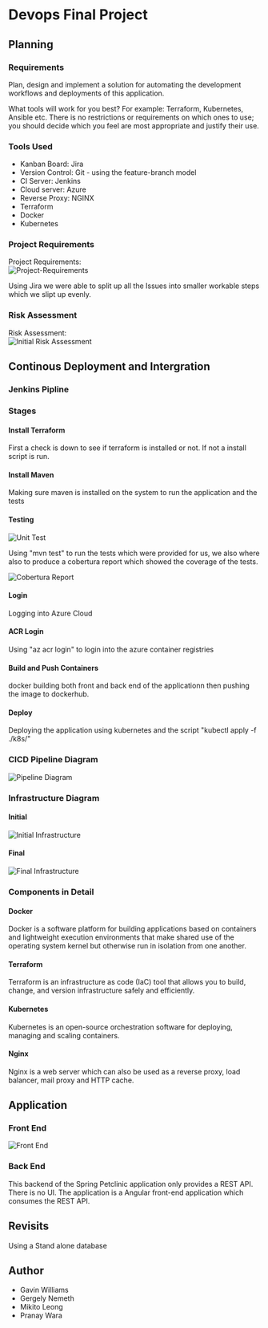 # Devops Final Project

## Planning

### Requirements

Plan, design and implement a solution for automating the development workflows and deployments of this application.

What tools will work for you best? For example: Terraform, Kubernetes, Ansible etc. There is no restrictions or requirements on which ones to use; you should decide which you feel are most appropriate and justify their use.

### Tools Used

* Kanban Board: Jira
* Version Control: Git - using the feature-branch model
* CI Server: Jenkins
* Cloud server: Azure
* Reverse Proxy: NGINX
* Terraform
* Docker
* Kubernetes

### Project Requirements

Project Requirements:  
![Project-Requirements](https://raw.githubusercontent.com/gavthetallone/devops-final-project/featureTCFP-34/diagrams/project%20requirements.jpg)

Using Jira we were able to split up all the Issues into smaller workable steps which we slipt up evenly.

### Risk Assessment

Risk Assessment:  
![Initial Risk Assessment](https://raw.githubusercontent.com/gavthetallone/devops-final-project/featureTCFP-34/diagrams/1st%20risk.jpg)

## Continous Deployment and Intergration

### Jenkins Pipline

### Stages

#### Install Terraform

First a check is down to see if terraform is installed or not. If not a install script is run.

#### Install Maven
Making sure maven is installed on the system to run the application and the tests

#### Testing

![Unit Test](https://raw.githubusercontent.com/gavthetallone/devops-final-project/featureTCFP-34/diagrams/tests.jpg)

Using "mvn test" to run the tests which were provided for us, we also where also to produce a cobertura report which showed the coverage of the tests.

![Cobertura Report](https://raw.githubusercontent.com/gavthetallone/devops-final-project/featureTCFP-34/diagrams/cobertura%20report.jpg)

#### Login

Logging into Azure Cloud

#### ACR Login

Using "az acr login" to login into the azure container registries

#### Build and Push Containers

docker building both front and back end of the applicationn then pushing the image to dockerhub.

#### Deploy

Deploying the application using kubernetes and the script "kubectl apply -f ./k8s/" 

### CICD Pipeline Diagram

![Pipeline Diagram](https://raw.githubusercontent.com/gavthetallone/devops-final-project/featureTCFP-34/diagrams/pipeline%20diagram.jpg)

### Infrastructure Diagram

#### Initial
![Initial Infrastructure](https://raw.githubusercontent.com/gavthetallone/devops-final-project/featureTCFP-34/diagrams/infrastructurev1.0.png)

#### Final
![Final Infrastructure](https://raw.githubusercontent.com/gavthetallone/devops-final-project/featureTCFP-34/diagrams/servicesv1.0.png)


### Components in Detail

#### Docker
Docker is a software platform for building applications based on containers and lightweight execution environments that make shared use of the operating system kernel but otherwise run in isolation from one another.

#### Terraform
Terraform is an infrastructure as code (IaC) tool that allows you to build, change, and version infrastructure safely and efficiently. 

#### Kubernetes
Kubernetes is an open-source orchestration software for deploying, managing and scaling containers.

#### Nginx
Nginx is a web server which can also be used as a reverse proxy, load balancer, mail proxy and HTTP cache.

## Application

### Front End
![Front End](https://raw.githubusercontent.com/gavthetallone/devops-final-project/featureTCFP-34/diagrams/front-end.jpg)

### Back End
This backend of the Spring Petclinic application only provides a REST API. There is no UI. The application is a Angular front-end application which consumes the REST API.

## Revisits

Using a Stand alone database

## Author 

* Gavin Williams
* Gergely Nemeth
* Mikito Leong
* Pranay Wara

